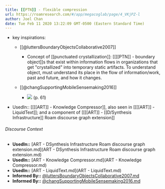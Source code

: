 ```yaml
---
title: [[PTN]] - flexible compression
url: https://roamresearch.com/#/app/megacoglab/page/4_VKjPZ-l
author: Joel Chan
date: Tue Feb 11 2020 13:22:09 GMT-0500 (Eastern Standard Time)
---
```


- key inspirations:

    - [[@luttersBoundaryObjectsCollaborative2007]]

        - Concept of [[punctuated crystallization]]: [[[[PTN]] - boundary object]]s that exist within information flows in organizations that get "crystallized" into temporary static artifacts. To understand object, must understand its place in the flow of information/work, past and future, and how it changes.

    - [[@changSupportingMobileSensemaking2016]]

        - ![](https://firebasestorage.googleapis.com/v0/b/firescript-577a2.appspot.com/o/imgs%2Fapp%2Fmegacoglab%2FzQl7Xo1Ckc.png?alt=media&token=a8f7e809-957b-49a8-80e0-23e958f6f9a4) (p. 61)
- UsedIn:: [[[[ART]] - Knowledge Compressor]], also seen in [[[[ART]] - LiquidText]]; and a component of [[[[ART]] - [[D/Synthesis Infrastructure]] Roam discourse graph extension]]

###### Discourse Context

- **UsedIn::** [ART - DSynthesis Infrastructure Roam discourse graph extension.md](ART - DSynthesis Infrastructure Roam discourse graph extension.md)
- **UsedIn::** [ART - Knowledge Compressor.md](ART - Knowledge Compressor.md)
- **UsedIn::** [ART - LiquidText.md](ART - LiquidText.md)
- **Informed By::** [@luttersBoundaryObjectsCollaborative2007.md](@luttersBoundaryObjectsCollaborative2007.md)
- **Informed By::** [@changSupportingMobileSensemaking2016.md](@changSupportingMobileSensemaking2016.md)

